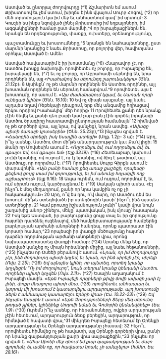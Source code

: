
Աստված եւ ընտրյալ ժողովուրդը
(^1) Ճշմարիտն եմ ասում Քրիստոսով եւ չեմ ստում, խիղճս է ինձ վկայում Սուրբ Հոգով, (^2) որ մեծ տրտմություն կա իմ
մեջ եւ անհատնում ցավ՝ իմ սրտում։ 3 Կուզեի ես ինքս նզովված լինել Քրիստոսից իմ եղբայրների, իմ ազգակիցների
համար ըստ մարմնի,^4 որ իսրայելացիներն են. նրանցն են որդեգրությունը, փառքը, ուխտերը, օրենսդրությունը,


պաշտամունքը եւ խոստումները,^5 նրանցն են նահապետները, ըստ մարմնի նրանցից է նաեւ Քրիստոսը, որ բոլորից վեր,
հավիտյանս օրհնյալ Աստված է։ Ամեն։

Աստված հավատարիմ է իր խոստմանը
(^6) Հնարավոր չէ, որ Աստծու խոսքը ձախողվի. որովհետեւ ոչ բոլորը, որ Իսրայելից են, իսրայելացի են, (^7) եւ ոչ բոլորը,
որ Աբրահամի սերնդից են, նրա որդիներն են, այլ _«Իսահակով ես սերունդդ շարունակելու»_ (Ծնն. 21.12բ)։ 8 Այսինքն՝ ոչ թե
մարմնի որդիներն են Աստծու որդիներ, այլ խոստման որդիներն են սերունդ համարվում.^9 որովհետեւ այս է խոստումը,
որ ասում է. _«Այս ժամանակում կգամ, եւ Սառան որդի ունեցած կլինի»_ (Ծնն. 18.10)։ 10 Եվ ոչ միայն այսքանը. այլ նաեւ
այդպես եղավ Ռեբեկայի դեպքում, երբ մեկ անգամից հղիացավ երկու որդիով Իսահակից՝ մեր հորից։ 11 Որովհետեւ
քանի դեռ նրանք չէին ծնվել եւ քանի դեռ բարի կամ չար բան չէին գործել (որպեսզի Աստծու ծրագիրը հաստատվի
ընտրության համաձայն՝ 12 հիմնված ոչ թե գործերի վրա, այլ նրա, ով կանչեց), նրան ասվեց. _«Ավագը պիտի ծառայի
կրտսերին»_ (Ծնն. 25.23բ),^13 ինչպես գրված է. _«Հակոբին սիրեցի, իսկ Եսավին ատեցի»_ (Մղք. 1.2բ- 3 ա)։
(^14) Արդ, ի՞նչ ասենք. Աստծու մոտ մի՞թե անարդարություն կա։ Քա՛վ լիցի։ 15 Քանի որ Մովսեսին ասում է.
_«Ողորմելու եմ, ում ողորմելու եմ,
եւ գթալու եմ, ում գթալու եմ» (Ելք 33.19)։_
(^16) Հետեւաբար, կախում չունի նրանից, ով ուզում է, ոչ էլ նրանից, ով ճիգ է թափում, այլ Աստծուց, որ ողորմում է։
(^17) Որովհետեւ Սուրբ Գիրքն ասում է փարավոնին. _«Այն բանի համար քեզ առաջ քաշեցի, որպեսզի քեզնով ցույց տամ իմ
զորությունը, եւ իմ անունը հռչակվի ողջ աշխարհում»_ (Ելք 9.16)։ 18 Ապա ուրեմն, ում ուզում, ողորմում է, եւ ում սիրտն
ուզում, կարծրացնում է։
(^19) Սակայն պիտի ասես. «Էլ ինչո՞ւ է մեզ մեղադրում, քանի որ նրա կամքին ոչ ոք չի հակառակվում»։ 20 Արդ, ո՞վ ես
դու, ո՛վ մարդ, որ Աստծու դեմ ես խոսում. մի՞թե ստեղծվածն իր ստեղծողին կասի՝ ինչո՞ւ ինձ այսպես ստեղծեցիր։ 21 Կամ
բրուտը իշխանություն չունի՞ կավի վրա նույն շաղախից անոթ շինելու, մեկը՝ պատվական, իսկ մյուսը՝ հասարակ։ 22 Իսկ
եթե Աստված, իր բարկությունը ցույց տալ եւ իր զորությունը հայտնի դարձնել ուզենալով, մեծ համբերատարությամբ
համբերեց բարկության արժանի անոթների հանդեպ, որոնք պատրաստ էին կորստի համար,^23 որպեսզի իր փառքի
մեծությունը հայտնի դարձնի ողորմության արժանի անոթների վրա, որոնց նախապատրաստեց փառքի համար։
(^24) Սրանք մենք ենք, որ Աստված կանչեց ոչ միայն հրեաների միջից, այլ նաեւ հեթանոսների, (^25) ինչպես որ Օսեեի բերանով
է ասում.
_«Նրան, որ իմ ժողովուրդը չէր,
ինձ ժողովուրդ պիտի կոչեմ,
եւ նրան, որ ինձ սիրելի չէր, սիրելի (Ովս. 2.25)։_
(^26) _Եվ այնպես կլինի, որ այնտեղ, որտեղ նրանք կոչվեցին
“Ոչ իմ ժողովուրդ”,
նույն տեղում նրանք կենդանի Աստծու որդիներ պիտի կոչվեն (Ովս. 2.1)»։_
(^27) Եսային աղաղակում է Իսրայելի մասին.
_«Եթե Իսրայելի որդիների թիվը ծովի ավազի չափ էլ լինի,
փոքր մնացորդ պիտի մնա,_
(^28) _որովհետեւ անհապաղ եւ կտրուկ մի խոստում է կատարվելու արդարությամբ.
այդ խոստումը Տերն է անհապաղ կատարելու երկրի վրա» (Ես. 10.22-23)։_
(^29) _Եվ ինչպես Եսային է ասում.
«Եթե Զորությունների Տերը մեզ սերունդ թողած չլիներ,
կլինեինք Սոդոմի նման եւ Գոմորին կնմանվեինք» (Ես. 1.9)։_
(^30) Ուրեմն ի՞նչ ասենք. որ հեթանոսները, ովքեր արդարության չէին հետեւում, արդարություն ձեռք բերեցին,
արդարություն, որ հիմնված է հավատի վրա,^31 մինչդեռ Իսրայելը հետեւում էր Օրենքի արդարությանը եւ Օրենքի
արդարությանը չհասավ։ 32 Ինչո՞ւ. որովհետեւ հիմնվեց ոչ թե հավատի, այլ Օրենքի գործերի վրա, քանի որ նրանք
գայթակղության քարի վրա սայթաքեցին,^33 ինչպես որ գրված է.
_«Ահա Սիոնի մեջ դնում եմ քար գայթակղության
եւ ժայռ գլորման,
եւ ամեն ոք, որ հավատա նրան, չի ամաչելու» (հմմտ. Ես. 28.16)։_
